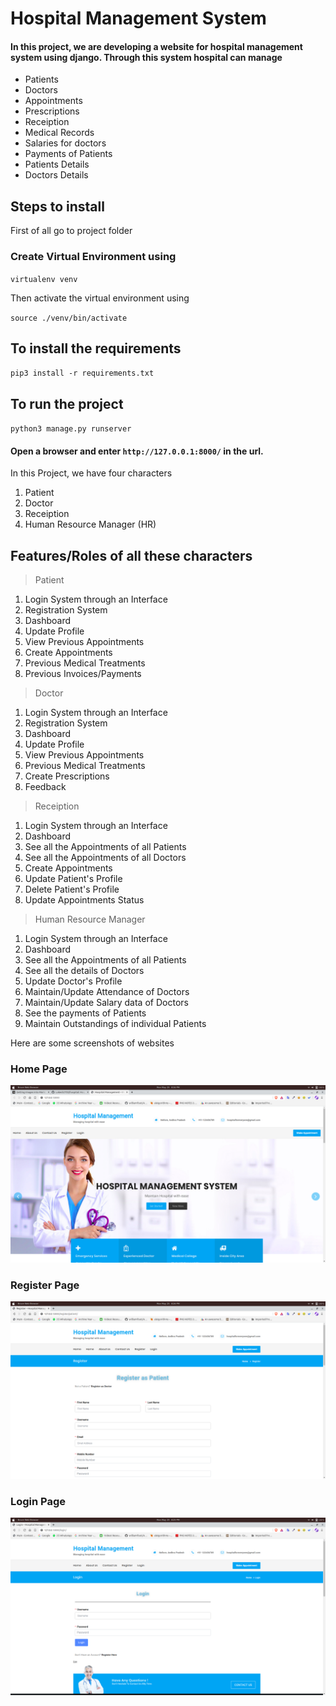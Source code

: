 # Hospital Management System

#### In this project, we are developing a website for hospital management system using django. Through this system hospital can manage 
* Patients
* Doctors
* Appointments
* Prescriptions
* Receiption
* Medical Records
* Salaries for doctors
* Payments of Patients
* Patients Details
* Doctors Details

## Steps to install

First of all go to project folder

### Create Virtual Environment using

`virtualenv venv`

Then activate the virtual environment using 

`source ./venv/bin/activate`

## To install the requirements

`pip3 install -r requirements.txt`

## To run the project

`python3 manage.py runserver`

#### Open a browser and enter `http://127.0.0.1:8000/` in the url.


In this Project, we have four characters

1. Patient
2. Doctor
3. Receiption
4. Human Resource Manager (HR)
   

## Features/Roles of all these characters

> Patient

1. Login System through an Interface
2. Registration System
3. Dashboard
4. Update Profile
5. View Previous Appointments
6. Create Appointments
7. Previous Medical Treatments
8. Previous Invoices/Payments

> Doctor

1. Login System through an Interface
2. Registration System
3. Dashboard
4. Update Profile
5. View Previous Appointments
6. Previous Medical Treatments
7. Create Prescriptions
8. Feedback

> Receiption

1. Login System through an Interface
2. Dashboard
3. See all the Appointments of all Patients
4. See all the Appointments of all Doctors
5. Create Appointments
6. Update Patient's Profile
7. Delete Patient's Profile
8. Update Appointments Status

> Human Resource Manager

1. Login System through an Interface
2. Dashboard
3. See all the Appointments of all Patients
4. See all the details of Doctors
5. Update Doctor's Profile
6. Maintain/Update Attendance of Doctors
7. Maintain/Update Salary data of Doctors
8. See the payments of Patients
9. Maintain Outstandings of individual Patients


Here are some screenshots of websites

### Home Page

![Home Page](./Screenshots/Home%20Page.png)

### Register Page

![Register Page](./Screenshots/Register%20Page.png)

### Login Page

![Login Page](./Screenshots/Login%20Page.png)
